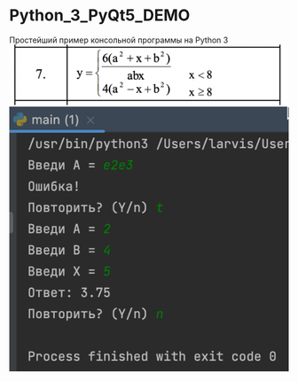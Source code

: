 # Python_3_PyQt5_DEMO
Простейший пример консольной программы на Python 3 
![srcreenshot](screenshot.png)
![srcreenshot2](screenshot2.png)
